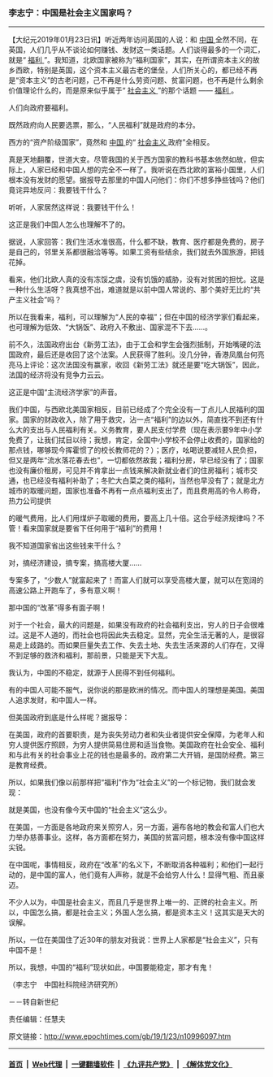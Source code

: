 ### 李志宁：中国是社会主义国家吗？
------------------------

<p>
 【大纪元2019年01月23日讯】听近两年访问英国的人说：和
 <a href="http://www.epochtimes.com/gb/tag/%E4%B8%AD%E5%9B%BD.html">
  中国
 </a>
 全然不同，在英国，人们几乎从不谈论如何赚钱、发财这一类话题。人们谈得最多的一个词汇，就是“
 <a href="http://www.epochtimes.com/gb/tag/%E7%A6%8F%E5%88%A9.html">
  福利
 </a>
 ”。我知道，北欧国家被称为“福利国家”，其实，在所谓资本主义的故乡西欧，特别是英国，这个资本主义最古老的堡垒，人们所关心的，都已经不再是“资本主义”的古老问题，己不再是什么劳资问题、贫富问题，也不再是什么剩余价值理论什么的，而是原来似乎属于“
 <a href="http://www.epochtimes.com/gb/tag/%E7%A4%BE%E4%BC%9A%E4%B8%BB%E4%B9%89.html">
  社会主义
 </a>
 ”的那个话题 ——
 <a href="http://www.epochtimes.com/gb/tag/%E7%A6%8F%E5%88%A9.html">
  福利
 </a>
 。
</p>
<p>
 人们向政府要福利。
</p>
<p>
 既然政府向人民要选票，那么，“人民福利”就是政府的本分。
</p>
<p>
 西方的“资产阶级国家”，竟然和
 <a href="http://www.epochtimes.com/gb/tag/%E4%B8%AD%E5%9B%BD.html">
  中国
 </a>
 的“
 <a href="http://www.epochtimes.com/gb/tag/%E7%A4%BE%E4%BC%9A%E4%B8%BB%E4%B9%89.html">
  社会主义
 </a>
 政府”全相反。
</p>
<p>
 真是天地翻覆，世道大变。尽管我国的关于西方国家的教科书基本依然如故，但实际上，人家已经和中国人想的完全不一样了。我听说在西北欧的富裕小国里，人们根本没­有发财的愿望。据报导去那里的中国人问他们：你们不想多挣些钱吗？他们竟诧异地反问：我要钱干什么？
</p>
<p>
 听听，人家居然这样说：我要钱干什么！
</p>
<p>
 这正是我们中国人怎么也理解不了的。
</p>
<p>
 据说，人家回答：我们生活水准很高，什么都不缺，教育、医疗都是免费的，房子是自己的，邻里关系都很融洽等等。如果工资有些结余，我们就去外国旅游，把钱花掉。
</p>
<p>
 看来，他们北欧人真的没有冻馁之虞，没有饥饿的威胁，没有对贫困的担忧。这是一种什么生活呀？我真想不出，难道就是以前中国人常说的、那个美好无比的“共产主义­社会”吗？
</p>
<p>
 所以在我看来，福利，可以理解为“人民的幸福”；但在中国的经济学家们看起来，也可理解为低效、“大锅饭”、政府入不敷出、国家混不下去……。
</p>
<p>
 前不久，法国政府出台《新劳工法》，由于工会和学生会强烈抵制，开始嘴硬的法国政府，最后还是收回了这个法案。人民获得了胜利。没几分钟，香港凤凰台何亮亮马上­评论：这次法国没有赢家，收回《新劳工法》就还是要“吃大锅饭”，因此，法国的经济将没有竞争力云云。
</p>
<p>
 这正是中国“主流经济学家”的声音。
</p>
<p>
 我们中国，与西欧北美国家相反，目前已经成了个完全没有一丁点儿人民福利的国家。国家的财政收入，除了用于救灾，沾一点“福利”的边以外，简直找不到还有什么大的支出与人民福利有关。义务教育，要人民支付学费（现在表示要9年中小学免费了，让我们拭目以待；我想，肯定，全国中小学校不会停止收费的，国家给的那点钱，哪够现今挥霍惯了的校长教师花的？）；医疗，吆喝说要减轻人民负担，但又是两年“流水落花春去也”，一切都依然故我；福利分房，早已经没有了；国家也没有廉价租房，可见并不肯拿出一点钱来解决新就业者们的住房福利；城市交通，也已经没有福利补助了；冬贮大白菜之类的福利，当然也早没有了；就是北方城市的取暖问题，国家也准备不再有一点点福利支出了，而且费用高的令人称奇，热力公司提供
</p>
<p>
 的暖气费用，比人们用煤炉子取暖的费用，要高上几十倍。这合乎经济规律吗？不管！看来国家就是要省下任何用于“福利”的费用！
</p>
<p>
 我不知道国家省出这些钱来干什么？
</p>
<p>
 对，搞经济建设，搞专案，搞高楼大厦……
</p>
<p>
 专案多了，“少数人”就富起来了！而富人们就可以享受高楼大厦，就可以在宽阔的高速公路上开跑车了，多有意义啊！
</p>
<p>
 那中国的“改革”得多有面子啊！
</p>
<p>
 对于一个社会，最大的问题是，如果没有政府的社会福利支出，穷人的日子会很难过。这是不人道的，而社会也将因此失去稳定。显然，完全生活无著的人，是很容易走上歧路的。而如果巨量失去工作、失去土地、失去生活来源的人们存在，又得不到足够的救济和福利，那前景，只能是天下大乱。
</p>
<p>
 我认为，中国的不稳定，就源于人民得不到任何福利。
</p>
<p>
 有的中国人可能不服气，说你说的那是欧洲的情况。而中国人的理想是美国。美国人追求发财，和中国人一样。
</p>
<p>
 但美国政府到底是什么样呢？据报导：
</p>
<p>
 在美国，政府的首要职责，是为丧失劳动力者和失业者提供安全保障，为老年人和穷人提供医疗照顾，为穷人提供简易住房和适当食物。美国政府在社会安全、福利和与此­有关的社会事业上花的钱也是最多的。政府第二大开销，是国防经费。第三是教育经费。
</p>
<p>
 所以，如果我们像以前那样把“福利”作为“社会主义”的一个标记物，我们就会发现：
</p>
<p>
 就是美国，也没有像今天中国的“社会主义”这么少。
</p>
<p>
 在美国，一方面是各地政府来关照穷人，另一方面，遍布各地的教会和富人们也大力举办慈善事业。这样，各方面都在努力，美国的贫富问题，根本没有像中国这样尖锐。
</p>
<p>
 在中国呢，事情相反，政府在“改革”的名义下，不断取消各种福利；和他们一起行动的，是中国的富人，他们竟有人声称，就是不会给穷人什么！显得气粗、而且豪迈。
</p>
<p>
 不少人以为，中国是社会主义，而且几乎是世界上唯一的、正牌的社会主义。所以，中国怎么搞，都是社会主义；外国人怎么搞，都是资本主义！这其实是天大的误解。
</p>
<p>
 所以，一位在美国住了近30年的朋友对我说：世界上人家都是“社会主义”，只有中国不是！
</p>
<p>
 所以，我想，中国的“福利”现状如此，中国要能稳定，那才有鬼！
</p>
<p>
 （李志宁　中国社科院经济研究所）
</p>
<p>
 －－转自新世纪
</p>
<p>
 责任编辑：任慧夫
</p>

原文链接：http://www.epochtimes.com/gb/19/1/23/n10996097.htm


------------------------
#### [首页](https://github.com/gfw-breaker/banned-news/blob/master/README.md) &nbsp;|&nbsp; [Web代理](https://github.com/labour-camp/helloworld) &nbsp;|&nbsp; [一键翻墙软件](https://github.com/gfw-breaker/nogfw/blob/master/README.md) &nbsp;|&nbsp; [《九评共产党》](https://github.com/gfw-breaker/9ping.md/blob/master/README.md#九评之一评共产党是什么) &nbsp;|&nbsp; [《解体党文化》](https://github.com/gfw-breaker/jtdwh.md/blob/master/README.md#绪论)

